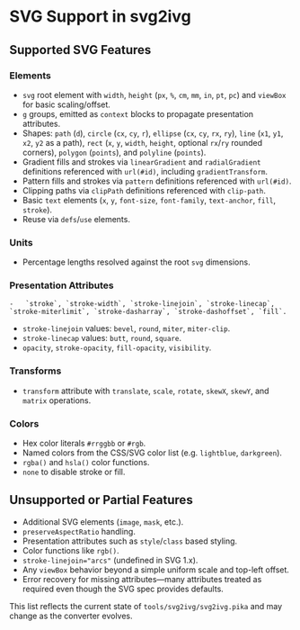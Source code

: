 # SVG Support in svg2ivg

## Supported SVG Features

### Elements

-   `svg` root element with `width`, `height` (`px`, `%`, `cm`, `mm`, `in`, `pt`, `pc`) and `viewBox` for basic scaling/offset.
-   `g` groups, emitted as `context` blocks to propagate presentation attributes.
-   Shapes: `path` (`d`), `circle` (`cx`, `cy`, `r`), `ellipse` (`cx`, `cy`, `rx`, `ry`), `line` (`x1`, `y1`, `x2`, `y2` as a path), `rect` (`x`, `y`, `width`, `height`, optional `rx`/`ry` rounded corners), `polygon` (`points`), and `polyline` (`points`).
-   Gradient fills and strokes via `linearGradient` and `radialGradient` definitions referenced with `url(#id)`, including `gradientTransform`.
-   Pattern fills and strokes via `pattern` definitions referenced with `url(#id)`.
-   Clipping paths via `clipPath` definitions referenced with `clip-path`.
-   Basic `text` elements (`x`, `y`, `font-size`, `font-family`, `text-anchor`, `fill`, `stroke`).
-   Reuse via `defs`/`use` elements.

### Units

-   Percentage lengths resolved against the root `svg` dimensions.

### Presentation Attributes

    -   `stroke`, `stroke-width`, `stroke-linejoin`, `stroke-linecap`, `stroke-miterlimit`, `stroke-dasharray`, `stroke-dashoffset`, `fill`.
-   `stroke-linejoin` values: `bevel`, `round`, `miter`, `miter-clip`.
-   `stroke-linecap` values: `butt`, `round`, `square`.
-   `opacity`, `stroke-opacity`, `fill-opacity`, `visibility`.

### Transforms

-   `transform` attribute with `translate`, `scale`, `rotate`, `skewX`, `skewY`, and `matrix` operations.

### Colors

-   Hex color literals `#rrggbb` or `#rgb`.
-   Named colors from the CSS/SVG color list (e.g. `lightblue`, `darkgreen`).
-   `rgba()` and `hsla()` color functions.
-   `none` to disable stroke or fill.

## Unsupported or Partial Features

-   Additional SVG elements (`image`, `mask`, etc.).
-   `preserveAspectRatio` handling.
-   Presentation attributes such as `style`/`class` based styling.
-   Color functions like `rgb()`.
-   `stroke-linejoin="arcs"` (undefined in SVG 1.x).
-   Any `viewBox` behavior beyond a simple uniform scale and top-left offset.
-   Error recovery for missing attributes—many attributes treated as required even though the SVG spec provides defaults.

This list reflects the current state of `tools/svg2ivg/svg2ivg.pika` and may change as the converter evolves.
